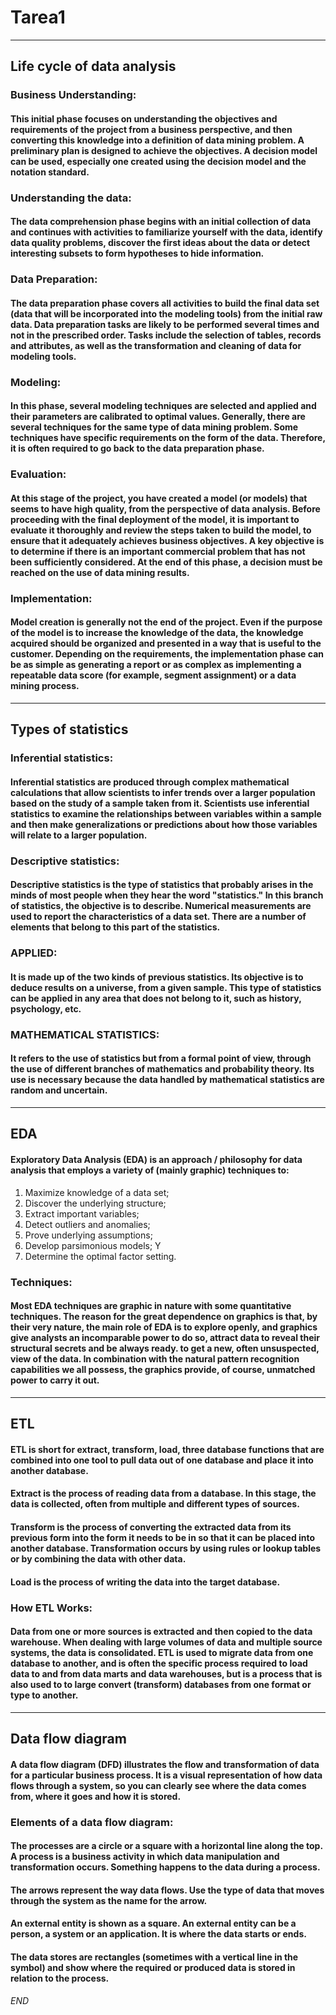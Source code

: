 # Tarea1
---
## Life cycle of data analysis

### Business Understanding:
#### This initial phase focuses on understanding the objectives and requirements of the project from a business perspective, and then converting this knowledge into a definition of data mining problem. A preliminary plan is designed to achieve the objectives. A decision model can be used, especially one created using the decision model and the notation standard.

### Understanding the data:
#### The data comprehension phase begins with an initial collection of data and continues with activities to familiarize yourself with the data, identify data quality problems, discover the first ideas about the data or detect interesting subsets to form hypotheses to hide information. 

### Data Preparation:
####  The data preparation phase covers all activities to build the final data set (data that will be incorporated into the modeling tools) from the initial raw data. Data preparation tasks are likely to be performed several times and not in the prescribed order. Tasks include the selection of tables, records and attributes, as well as the transformation and cleaning of data for modeling tools.

### Modeling:
#### In this phase, several modeling techniques are selected and applied and their parameters are calibrated to optimal values. Generally, there are several techniques for the same type of data mining problem. Some techniques have specific requirements on the form of the data. Therefore, it is often required to go back to the data preparation phase.

### Evaluation:
#### At this stage of the project, you have created a model (or models) that seems to have high quality, from the perspective of data analysis. Before proceeding with the final deployment of the model, it is important to evaluate it thoroughly and review the steps taken to build the model, to ensure that it adequately achieves business objectives. A key objective is to determine if there is an important commercial problem that has not been sufficiently considered. At the end of this phase, a decision must be reached on the use of data mining results.

### Implementation:
#### Model creation is generally not the end of the project. Even if the purpose of the model is to increase the knowledge of the data, the knowledge acquired should be organized and presented in a way that is useful to the customer. Depending on the requirements, the implementation phase can be as simple as generating a report or as complex as implementing a repeatable data score (for example, segment assignment) or a data mining process.
---
## Types of statistics

### Inferential statistics:
#### Inferential statistics are produced through complex mathematical calculations that allow scientists to infer trends over a larger population based on the study of a sample taken from it. Scientists use inferential statistics to examine the relationships between variables within a sample and then make generalizations or predictions about how those variables will relate to a larger population.

### Descriptive statistics:
#### Descriptive statistics is the type of statistics that probably arises in the minds of most people when they hear the word "statistics." In this branch of statistics, the objective is to describe. Numerical measurements are used to report the characteristics of a data set. There are a number of elements that belong to this part of the statistics.

### APPLIED:
####  It is made up of the two kinds of previous statistics. Its objective is to deduce results on a universe, from a given sample. This type of statistics can be applied in any area that does not belong to it, such as history, psychology, etc.

### MATHEMATICAL STATISTICS:
#### It refers to the use of statistics but from a formal point of view, through the use of different branches of mathematics and probability theory. Its use is necessary because the data handled by mathematical statistics are random and uncertain.
---
## EDA
#### Exploratory Data Analysis (EDA) is an approach / philosophy for data analysis that employs a variety of (mainly graphic) techniques to:
1. Maximize knowledge of a data set;
2. Discover the underlying structure;
3. Extract important variables;
4. Detect outliers and anomalies;
5. Prove underlying assumptions;
6. Develop parsimonious models; Y
7. Determine the optimal factor setting.

### Techniques:
#### Most EDA techniques are graphic in nature with some quantitative techniques. The reason for the great dependence on graphics is that, by their very nature, the main role of EDA is to explore openly, and graphics give analysts an incomparable power to do so, attract data to reveal their structural secrets and be always ready. to get a new, often unsuspected, view of the data. In combination with the natural pattern recognition capabilities we all possess, the graphics provide, of course, unmatched power to carry it out.
---
## ETL
#### ETL is short for extract, transform, load, three database functions that are combined into one tool to pull data out of one database and place it into another database.
#### Extract is the process of reading data from a database. In this stage, the data is collected, often from multiple and different types of sources.

#### Transform is the process of converting the extracted data from its previous form into the form it needs to be in so that it can be placed into another database. Transformation occurs by using rules or lookup tables or by combining the data with other data.

#### Load is the process of writing the data into the target database.

### How ETL Works:
#### Data from one or more sources is extracted and then copied to the data warehouse. When dealing with large volumes of data and multiple source systems, the data is consolidated. ETL is used to migrate data from one database to another, and is often the specific process required to load data to and from data marts and data warehouses, but is a process that is also used to to large convert (transform) databases from one format or type to another.
---
## Data flow diagram
#### A data flow diagram (DFD) illustrates the flow and transformation of data for a particular business process. It is a visual representation of how data flows through a system, so you can clearly see where the data comes from, where it goes and how it is stored.

### Elements of a data flow diagram:
#### The processes are a circle or a square with a horizontal line along the top. A process is a business activity in which data manipulation and transformation occurs. Something happens to the data during a process.

#### The arrows represent the way data flows. Use the type of data that moves through the system as the name for the arrow.

#### An external entity is shown as a square. An external entity can be a person, a system or an application. It is where the data starts or ends.

#### The data stores are rectangles (sometimes with a vertical line in the symbol) and show where the required or produced data is stored in relation to the process.


_END_

